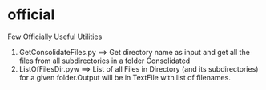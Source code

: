 # official
Few Officially Useful Utilities

1. GetConsolidateFiles.py ==>  Get directory name as input and  get all the files from all subdirectories in a folder Consolidated
2. ListOfFilesDir.pyw     ==>  List of all Files in Directory (and its subdirectories) for a given folder.Output will be in TextFile with list of filenames.
